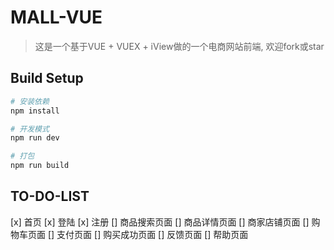 # MALL-VUE

> 这是一个基于VUE + VUEX + iView做的一个电商网站前端, 欢迎fork或star

## Build Setup

``` bash
# 安装依赖
npm install

# 开发模式
npm run dev

# 打包
npm run build
```

## TO-DO-LIST
[x] 首页
[x] 登陆
[x] 注册
[] 商品搜索页面
[] 商品详情页面
[] 商家店铺页面
[] 购物车页面
[] 支付页面
[] 购买成功页面
[] 反馈页面
[] 帮助页面
